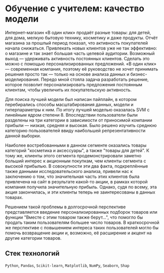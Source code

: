 # Обучение с учителем: качество модели
Интернет-магазин «В один клик» продаёт разные товары: для детей, для дома, мелкую бытовую технику, косметику и даже продукты. Отчёт магазина за прошлый период показал, что активность покупателей начала снижаться. Привлекать новых клиентов уже не так эффективно: о магазине и так знает большая часть целевой аудитории. Возможный выход — удерживать активность постоянных клиентов. Сделать это можно с помощью персонализированных предложений. «В один клик» — современная компания, поэтому её руководство не хочет принимать решения просто так — только на основе анализа данных и бизнес-моделирования. Передо мной стояла задача разработать решение, которое позволит персонализировать предложения постоянным клиентам, чтобы увеличить их покупательскую активность.

Для поиска лучшей модели был написан пайплайн, в котором перебирались способы масштабирования данных, модели и гиперпараметры к ним. По итогу лучшей моделью оказалась SVM с линейным ядром степени 8. Впоследствии пользователи были разделены на три категории в зависимости от приносимой компании прибыли — низкая, средняя и высокая. Было решено изучить среднюю категорию пользователей ввиду наибольшей репрезентативности данной выборки.

Наиболее востребованными в данном сегменте оказались товары категорий "косметика и аксессуары", а также "товары для детей". К тому же, клиенты этого сегмента продемонстрировали заметно больший интерес к акционным покупкам, чем клиенты сегмента с высокой прибылью. В совокупности эти два факта, подкреплённые также данными исследовательского анализа, привели нас к заключению о том, что значительная часть этих клиентов была привлечена на сайт в результате какой-то акции, в рамках которой компания получила значительную прибыль. Однако, судя по всему, эта акция закончилась, и эти клиенты теперь не заинтересованы в данных товарах.

Решением такой проблемы в долгосрочной перспективе представляется введение персонализированных подборок товаров или функции "Вместе с этим товаром также берут...", что помогло бы продать таким пользователям большее число товаров. В краткосрочной же перспективе с повышением интереса таких пользователей могло бы помочь возвращение акции и, возможно, её расширение и акцент на другие категории товаров.

## Стек технологий
 `Python`, `Pandas`, `Scikit-learn`, `Matplotlib`, `NumPy`, `Seaborn`, `Shap`
